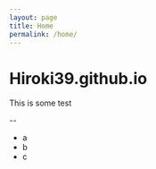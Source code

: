 ```yaml
---
layout: page
title: Home
permalink: /home/
---
```


# Hiroki39.github.io

This is some test

--

- a
- b
- c
